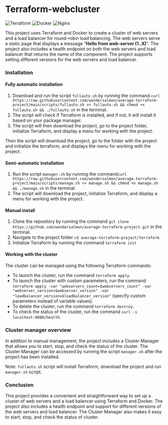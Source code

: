 # Terraform-webcluster

![Terraform](https://img.shields.io/badge/terraform-%235835CC.svg?style=for-the-badge&logo=terraform&logoColor=white) ![Docker](https://img.shields.io/badge/docker-%230db7ed.svg?style=for-the-badge&logo=docker&logoColor=white) ![Nginx](https://img.shields.io/badge/nginx-%23009639.svg?style=for-the-badge&logo=nginx&logoColor=white)

This project uses Terraform and Docker to create a cluster of web servers and a load balancer for round-robin load balancing. The web servers serve a static page that displays a message "**Hello from web-server (1..X)**". The project also includes a health endpoint on both the web servers and load balancer that returns the name of the component. The project supports setting different versions for the web servers and load balancer.

### Installation

#### Fully automatic installation

1. Download and run the script `fullauto.sh`  by running the command `curl https://raw.githubusercontent.com/wondersalmon/average-terraform-project/main/scripts/fullauto.sh >> fullauto.sh && chmod +x fullauto.sh && ./fullauto.sh` in the terminal.
2. The script will check if Terraform is installed, and if not, it will install it based on your package manager.
3. The script will then download the project, go to the project folder, initialize Terraform, and display a menu for working with the project.

Then the script will download the project, go to the folder with the project and initialize the terraform, and displays the menu for working with the project.

#### Semi-automatic installation

1. Run the script `manager.sh` by running the command`curl https://raw.githubusercontent.com/wondersalmon/average-terraform-project/main/scripts/manage.sh >> manage.sh && chmod +x manage.sh && ./manage.sh` in the terminal.
2. The script will download the project, initialize Terraform, and display a menu for working with the project.

#### Manual install

1. Clone the repository by running the command `git clone https://github.com/wondersalmon/average-terraform-project.git` in the terminal.
2. Navigate to the project folder `cd average-terraform-project/terraform`
3. Initialize Terraform by running the command `terraform init`

#### Working with the cluster

The cluster can be managed using the following Terraform commands:

- To launch the cluster, run the command `terraform apply`.
- To launch the cluster with custom parameters, run the command `terraform apply -var "webservers_count=$webservers_count" -var "webserver_version=$webserver_version" -var "loadbalancer_version=$loadbalancer_version"` (specify custom parameters instead of variable values).
- To delete the cluster, run the command `terraform destroy`.
- To check the status of the cluster, run the command `curl -s localhost:8080/health`.

### Cluster manager overview

In addition to manual management, the project includes a Cluster Manager that allows you to start, stop, and check the status of the cluster. The Cluster Manager can be accessed by running the script `manager.sh` after the project has been installed.

Note: `fullauto.sh` script will install Terraform, download the project and run `manager.sh` script.

### Conclusion

This project provides a convenient and straightforward way to set up a cluster of web servers and a load balancer using Terraform and Docker. The project also includes a health endpoint and support for different versions of the web servers and load balancer. The Cluster Manager also makes it easy to start, stop, and check the status of cluster.
